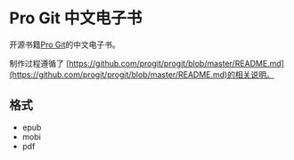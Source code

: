 Pro Git 中文电子书
==================

开源书籍[Pro Git](https://github.com/progit/progit)的中文电子书。

制作过程遵循了 [https://github.com/progit/progit/blob/master/README.md](https://github.com/progit/progit/blob/master/README.md)的相关说明。


格式
----

- epub
- mobi
- pdf
